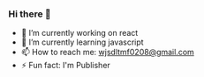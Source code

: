 ### Hi there 👋

- 🔭 I’m currently working on react
- 🌱 I’m currently learning javascript
- 📫 How to reach me: wjsdltmf0208@gmail.com
- ⚡ Fun fact: I'm Publisher
